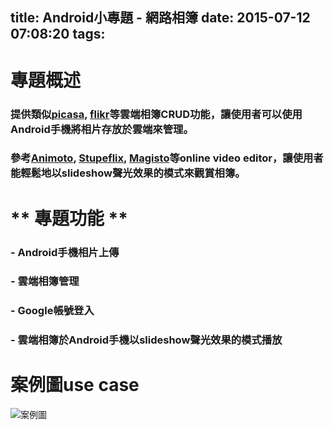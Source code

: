 title: Android小專題 - 網路相簿
date: 2015-07-12 07:08:20
tags:
---
# **專題概述**

### 提供類似[picasa](https://picasaweb.google.com), [flikr](https://www.flickr.com/)等雲端相簿CRUD功能，讓使用者可以使用Android手機將相片存放於雲端來管理。

### 參考[Animoto](https://animoto.com/), [Stupeflix](https://studio.stupeflix.com), [Magisto](http://www.magisto.com/)等online video editor，讓使用者能輕鬆地以slideshow聲光效果的模式來觀賞相簿。

# ** 專題功能 **
### - Android手機相片上傳
### - 雲端相簿管理
### - Google帳號登入
### - 雲端相簿於Android手機以slideshow聲光效果的模式播放


# **案例圖use case**
![案例圖](pturable_use-case.png)
